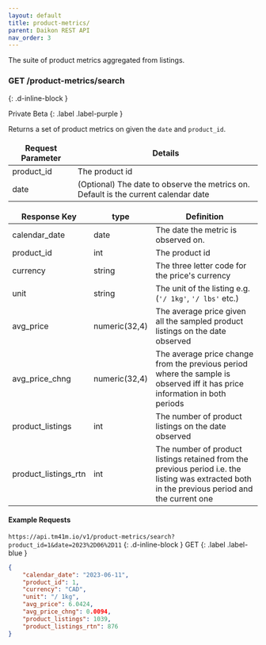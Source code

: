 ```yaml
---
layout: default
title: product-metrics/
parent: Daikon REST API
nav_order: 3
---
```


The suite of product metrics aggregated from listings.

<style>
td, th {
   border: none!important;
}
</style>

### GET /product-metrics/search ###
{: .d-inline-block }

Private Beta
{: .label .label-purple }

Returns a set of product metrics on given the `date` and `product_id`.

| Request Parameter      | Details |
| ----------- | ----------- |
| product_id      | The product id |
| date      | (Optional) The date to observe the metrics on. Default is the current calendar date|

| Response Key      | type | Definition |
| ----------- | ----------- |----------- |
| calendar_date      | date |The date the metric is observed on. |
| product_id      | int | The product id |
| currency      | string | The three letter code for the price's currency |
| unit      | string | The unit of the listing e.g. (`'/ 1kg'`, `'/ lbs'` etc.) |
| avg_price      | numeric(32,4) | The average price given all the sampled product listings on the date observed |
| avg_price_chng      | numeric(32,4) | The average price change from the previous period where the sample is observed iff it has price information in both periods |
| product_listings      | int | The number of product listings on the date observed |
| product_listings_rtn | int | The number of product listings retained from the previous period i.e. the listing was extracted both in the previous period and the current one |

#### Example Requests ####
`https://api.tm41m.io/v1/product-metrics/search?product_id=1&date=2023%2D06%2D11`
{: .d-inline-block }
GET
{: .label .label-blue }

```json
{
    "calendar_date": "2023-06-11",
    "product_id": 1,
    "currency": "CAD",
    "unit": "/ 1kg",
    "avg_price": 6.0424,
    "avg_price_chng": 0.0094,
    "product_listings": 1039,
    "product_listings_rtn": 876
}
```
